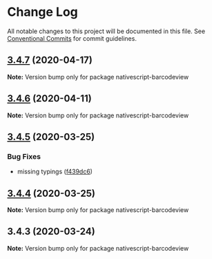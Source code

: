 # Change Log

All notable changes to this project will be documented in this file.
See [Conventional Commits](https://conventionalcommits.org) for commit guidelines.

## [3.4.7](https://github.com/farfromrefug/nativescript-barcodeview/compare/v3.4.6...v3.4.7) (2020-04-17)

**Note:** Version bump only for package nativescript-barcodeview





## [3.4.6](https://github.com/farfromrefug/nativescript-barcodeview/compare/v3.4.5...v3.4.6) (2020-04-11)

**Note:** Version bump only for package nativescript-barcodeview





## [3.4.5](https://github.com/farfromrefug/nativescript-barcodeview/compare/v3.4.4...v3.4.5) (2020-03-25)


### Bug Fixes

* missing typings ([f439dc6](https://github.com/farfromrefug/nativescript-barcodeview/commit/f439dc61d8196853f69b3db63a3353a21a10abfe))





## [3.4.4](https://github.com/farfromrefug/nativescript-barcodeview/compare/v3.4.3...v3.4.4) (2020-03-25)

**Note:** Version bump only for package nativescript-barcodeview





## 3.4.3 (2020-03-24)

**Note:** Version bump only for package nativescript-barcodeview
